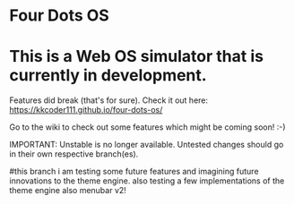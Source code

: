 # Four Dots OS
This is a Web OS simulator that is currently in development.
=======
Features did break (that's for sure).
Check it out here: <a href="https://kkcoder111.github.io/four-dots-os/">https://kkcoder111.github.io/four-dots-os/</a>

Go to the wiki to check out some features which might be coming soon! :-)

IMPORTANT: Unstable is no longer available. Untested changes should go in their own respective branch(es).


#this branch
i am testing some future features and imagining future innovations to the theme engine. also testing a few implementations of the theme engine
also menubar v2!
